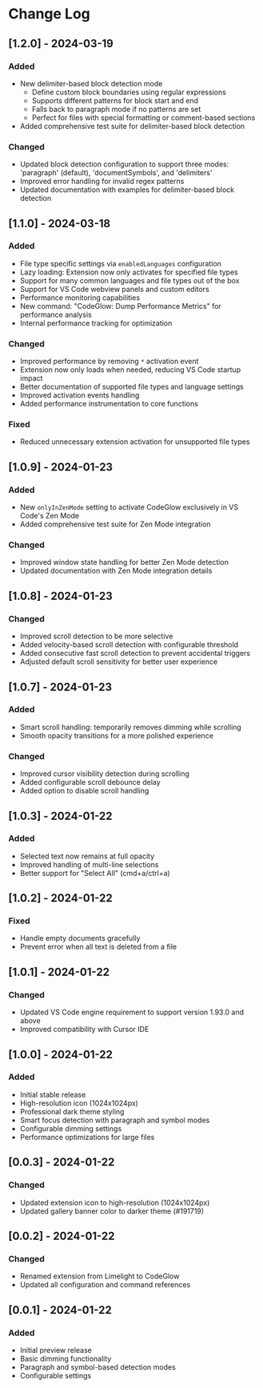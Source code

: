 # Change Log

## [1.2.0] - 2024-03-19

### Added
- New delimiter-based block detection mode
  - Define custom block boundaries using regular expressions
  - Supports different patterns for block start and end
  - Falls back to paragraph mode if no patterns are set
  - Perfect for files with special formatting or comment-based sections
- Added comprehensive test suite for delimiter-based block detection

### Changed
- Updated block detection configuration to support three modes: 'paragraph' (default), 'documentSymbols', and 'delimiters'
- Improved error handling for invalid regex patterns
- Updated documentation with examples for delimiter-based block detection

## [1.1.0] - 2024-03-18

### Added
- File type specific settings via `enabledLanguages` configuration
- Lazy loading: Extension now only activates for specified file types
- Support for many common languages and file types out of the box
- Support for VS Code webview panels and custom editors
- Performance monitoring capabilities
- New command: "CodeGlow: Dump Performance Metrics" for performance analysis
- Internal performance tracking for optimization

### Changed
- Improved performance by removing `*` activation event
- Extension now only loads when needed, reducing VS Code startup impact
- Better documentation of supported file types and language settings
- Improved activation events handling
- Added performance instrumentation to core functions

### Fixed
- Reduced unnecessary extension activation for unsupported file types

## [1.0.9] - 2024-01-23

### Added
- New `onlyInZenMode` setting to activate CodeGlow exclusively in VS Code's Zen Mode
- Added comprehensive test suite for Zen Mode integration

### Changed
- Improved window state handling for better Zen Mode detection
- Updated documentation with Zen Mode integration details

## [1.0.8] - 2024-01-23
### Changed
- Improved scroll detection to be more selective
- Added velocity-based scroll detection with configurable threshold
- Added consecutive fast scroll detection to prevent accidental triggers
- Adjusted default scroll sensitivity for better user experience

## [1.0.7] - 2024-01-23
### Added
- Smart scroll handling: temporarily removes dimming while scrolling
- Smooth opacity transitions for a more polished experience
### Changed
- Improved cursor visibility detection during scrolling
- Added configurable scroll debounce delay
- Added option to disable scroll handling

## [1.0.3] - 2024-01-22
### Added
- Selected text now remains at full opacity
- Improved handling of multi-line selections
- Better support for "Select All" (cmd+a/ctrl+a)

## [1.0.2] - 2024-01-22
### Fixed
- Handle empty documents gracefully
- Prevent error when all text is deleted from a file

## [1.0.1] - 2024-01-22
### Changed
- Updated VS Code engine requirement to support version 1.93.0 and above
- Improved compatibility with Cursor IDE

## [1.0.0] - 2024-01-22
### Added
- Initial stable release
- High-resolution icon (1024x1024px)
- Professional dark theme styling
- Smart focus detection with paragraph and symbol modes
- Configurable dimming settings
- Performance optimizations for large files

## [0.0.3] - 2024-01-22
### Changed
- Updated extension icon to high-resolution (1024x1024px)
- Updated gallery banner color to darker theme (#191719)

## [0.0.2] - 2024-01-22
### Changed
- Renamed extension from Limelight to CodeGlow
- Updated all configuration and command references

## [0.0.1] - 2024-01-22
### Added
- Initial preview release
- Basic dimming functionality
- Paragraph and symbol-based detection modes
- Configurable settings